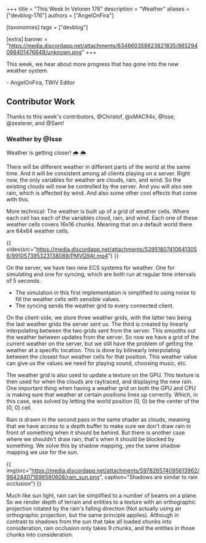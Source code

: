 +++
title = "This Week In Veloren 176"
description = "Weather"
aliases = ["devblog-176"]
authors = ["AngelOnFira"]

[taxonomies]
tags = ["devblog"]

[extra]
banner = "https://media.discordapp.net/attachments/634860358623821835/985294098401476648/unknown.png"
+++

This week, we hear about more progress that has gone into the new weather system.

\- AngelOnFira, TWiV Editor

## Contributor Work

Thanks to this week's contributors, @Christof, @xMAC94x, @Isse, @zesterer, and @Sam!

### Weather by @Isse

Weather is getting closer! 🌧️ 🌦️

There will be different weather in different parts of the world at the same
time. And it will be consistent among all clients playing on a server. Right
now, the only variables for weather are clouds, rain, and wind. So the existing
clouds will now be controlled by the server. And you will also see rain, which
is affected by wind. And also some other cool effects that come with this.

More technical: The weather is built up of a grid of weather cells. Where each
cell has each of the variables cloud, rain, and wind. Each one of these weather
cells covers 16x16 chunks. Meaning that on a default world there are 64x64
weather cells.

{{
  video(src="https://media.discordapp.net/attachments/539518074106413056/991057395323138089/PMVQ9At.mp4")
}}

On the server, we have two new ECS systems for weather. One for simulating and
one for syncing, which are both run at regular time intervals of 5 seconds.

- The simulation in this first implementation is simplified to using noise to
   fill the weather cells with sensible values.
- The syncing sends the weather grid to every connected client.

On the client-side, we store three weather grids, with the latter two being the
last weather grids the server sent us. The third is created by linearly
interpolating between the two grids sent from the server. This smooths out the
weather between updates from the server. So now we have a grid of the current
weather on the server, but we still have the problem of getting the weather at a
specific location. This is done by bilinearly interpolating between the closest
four weather cells for that position. This weather value can give us the values
we need for playing sound, choosing music, etc.

The weather grid is also used to update a texture on the GPU. This texture is
then used for when the clouds are raytraced, and displaying the new rain. One
important thing when having a weather grid on both the GPU and CPU is making
sure that weather at certain positions lines up correctly. Which, in this case,
was solved by letting the world position (0, 0) be the center of the (0, 0)
cell.

Rain is drawn in the second pass in the same shader as clouds, meaning that we
have access to a depth buffer to make sure we don't draw rain in front of
something when it should be behind. But there is another case where we shouldn't
draw rain, that's when it should be blocked by something. We solve this by
shadow mapping, yes the same shadow mapping we use for the sun.

{{
  img(src="https://media.discordapp.net/attachments/597826574095613962/984244071696580608/rain_sun.png",
  caption="Shadows are similar to rain occlusion") }}

Much like sun light, rain can be simplified to a number of beams on a plane. So
we render depth of terrain and entities to a texture with an orthographic
projection rotated by the rain's falling direction (Not actually using an
orthographic projection, but the same principle applies). Although in contrast
to shadows from the sun that take all loaded chunks into consideration, rain
occlusion only takes 9 chunks, and the entities in those chunks into
consideration.
